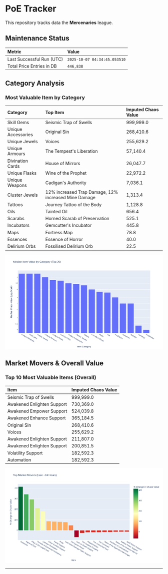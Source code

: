 # PoE Tracker

This repository tracks data the **Mercenaries** league.

## Maintenance Status

<!-- START_MAINTENANCE -->
| Metric | Value |
|:---|:---|
| Last Successful Run (UTC) | `2025-10-07 04:34:45.053510` |
| Total Price Entries in DB | `446,838` |

<!-- END_MAINTENANCE -->

## Category Analysis

<!-- START_CATEGORY_ANALYSIS -->
### Most Valuable Item by Category
| Category | Top Item | Imputed Chaos Value |
| :--- | :--- | :--- |
| Skill Gems | Seismic Trap of Swells | 999,999.0 |
| Unique Accessories | Original Sin | 268,410.6 |
| Unique Jewels | Voices | 255,629.2 |
| Unique Armours | The Tempest's Liberation | 57,140.4 |
| Divination Cards | House of Mirrors | 26,047.7 |
| Unique Flasks | Wine of the Prophet | 22,972.2 |
| Unique Weapons | Cadigan's Authority | 7,036.1 |
| Cluster Jewels | 12% increased Trap Damage, 12% increased Mine Damage | 1,313.4 |
| Tattoos | Journey Tattoo of the Body | 1,128.8 |
| Oils | Tainted Oil | 656.4 |
| Scarabs | Horned Scarab of Preservation | 525.1 |
| Incubators | Gemcutter's Incubator | 445.8 |
| Maps | Fortress Map | 78.8 |
| Essences | Essence of Horror | 40.0 |
| Delirium Orbs | Fossilised Delirium Orb | 22.5 |


![Category Analysis Chart](charts/category_analysis.png)
<!-- END_CATEGORY_ANALYSIS -->

## Market Movers & Overall Value

<!-- START_ANALYSIS -->
### Top 10 Most Valuable Items (Overall)
| Item | Imputed Chaos Value |
| :--- | :--- |
| Seismic Trap of Swells | 999,999.0 |
| Awakened Enlighten Support | 730,369.0 |
| Awakened Empower Support | 524,039.8 |
| Awakened Enhance Support | 365,184.5 |
| Original Sin | 268,410.6 |
| Voices | 255,629.2 |
| Awakened Enlighten Support | 211,807.0 |
| Awakened Enlighten Support | 200,851.5 |
| Volatility Support | 182,592.3 |
| Automation | 182,592.3 |


![Market Movers Chart](charts/market_movers.png)
<!-- END_ANALYSIS -->

---
